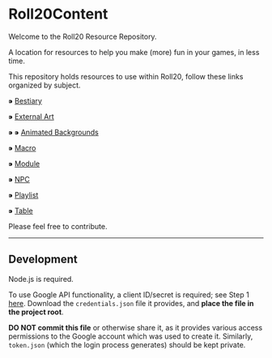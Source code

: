 # Roll20Content

Welcome to the Roll20 Resource Repository.

A location for resources to help you make (more) fun in your games, in less time.

This repository holds resources to use within Roll20, follow these links organized by subject.

 ⁍ [Bestiary](https://github.com/DMsGuild201/Roll20_resources/blob/master/Bestiary/README.md) 
 
 ⁍ [External Art](https://github.com/DMsGuild201/Roll20_resources/blob/master/ExternalArt/README.md)
 
 ⁍ ⁍ [Animated Backgrounds](https://github.com/DMsGuild201/Roll20_resources/blob/master/ExternalArt/Animated/README.md)
 
 ⁍ [Macro](https://github.com/DMsGuild201/Roll20_resources/blob/master/Macro/README.md)
 
 ⁍ [Module](https://github.com/DMsGuild201/Roll20_resources/blob/master/Module/README.md)
 
 ⁍ [NPC](https://github.com/DMsGuild201/Roll20_resources/blob/master/NPC/README.md)
 
 ⁍ [Playlist](https://github.com/DMsGuild201/Roll20_resources/blob/master/playlist/README.md)
 
 ⁍ [Table](https://github.com/DMsGuild201/Roll20_resources/blob/master/Table/README.md)


Please feel free to contribute.

---

## Development

Node.js is required.

To use Google API functionality, a client ID/secret is required; see Step 1 [here](https://developers.google.com/sheets/api/quickstart/nodejs).
Download the `credentials.json` file it provides, and **place the file in the project root**. 

**DO NOT commit this file** or otherwise share it, as it provides various access permissions to the Google account which was used to create it. Similarly, `token.json` (which the login process generates) should be kept private.
